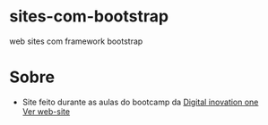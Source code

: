 # sites-com-bootstrap
web sites com framework bootstrap

# Sobre
- Site feito durante as aulas do bootcamp da <a href="https://web.dio.me/">Digital inovation one</a><br>
<a href="https://daniel99korban.github.io/sites-com-bootstrap/">Ver web-site</a>
